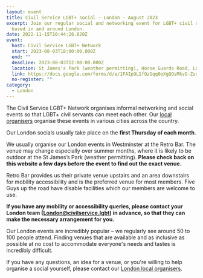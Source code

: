 ```yaml
---
layout: event
title: Civil Service LGBT+ social – London – August 2023
excerpt: Join our regular social and networking event for LGBT+ civil servants
  based in and around London.
date: 2022-11-15T10:44:28.820Z
event:
  host: Civil Service LGBT+ Network
  start: 2023-08-03T18:00:00.000Z
  end: ""
  deadline: 2023-08-03T12:00:00.000Z
  location: St James’s Park (weather permitting), Horse Guards Road, London SW1A 2BJ
  link: https://docs.google.com/forms/d/e/1FAIpQLSfQzGqq0eXgQOsMkvO-ZsrPRBO7rlITr2VnTR0Y1IaCN_ZRuA/viewform?usp=sf_link
  no-register: ""
category:
  - London
---
```

The Civil Service LGBT+ Network organises informal networking and social events so that LGBT+ civil servants can meet each other. Our [local organisers](/team) organise these events in various cities across the country.

Our London socials usually take place on the **first Thursday of each month**.

We usually organise our London events in Westminster at the Retro Bar. The venue may change especially over summer months, where it is likely to be outdoor at the St James’s Park (weather permitting). **Please check back on this website a few days before the event to find out the exact venue.**

Retro Bar provides us their private venue upstairs and an area downstairs for mobility accessibility and is the preferred venue for most members. Five Guys up the road have disable facilities which our members are welcome to use. 

**If you have any mobility or accessibility queries, please contact your London team ([London@civilservice.lgbt](London@civilservice.lgbt)) in advance, so that they can make the necessary arrangement for you.**

Our London events are incredibly popular – we regularly see around 50 to 100 people attend. Finding venues that are available and as inclusive as possible at no cost to accommodate everyone's needs and tastes is incredibly difficult.

If you have any questions, an idea for a venue, or you're willing to help organise a social yourself, please contact our [London local organisers](/team).